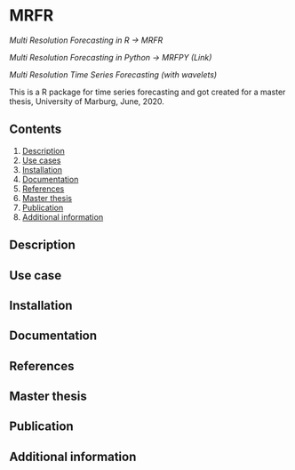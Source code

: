 # MRFR
*Multi Resolution Forecasting in R -> MRFR*

*Multi Resolution Forecasting in Python -> MRFPY (Link)*

*Multi Resolution Time Series Forecasting (with wavelets)*

This is a R package for time series forecasting and got created for a master thesis, University of Marburg, June, 2020.

## Contents

1. [Description](#description)
2. [Use cases](#use-cases)
3. [Installation](#installation)
4. [Documentation](#documentation)
5. [References](#references)
6. [Master thesis](#master-thesis)
7. [Publication](#publication)
8. [Additional information](#additional-information)

## Description

## Use case

## Installation

## Documentation

## References

## Master thesis

## Publication

## Additional information

